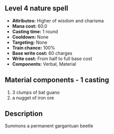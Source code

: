 ## Level 4 nature spell

- **Attributes:** Higher of wisdom and charisma
- **Mana cost:** 60.0
- **Casting time:** 1 round
- **Cooldown:** None
- **Targeting:** None
- **Train chance:** 100%
- **Base write cost:** 60 charges
- **Write cost:** From half to full base cost
- **Components:** Verbal, Material

## Material components - 1 casting

1. 3 clumps of bat guano
2. a nugget of iron ore

## Description

Summons a permanent gargantuan beetle
